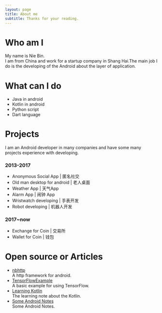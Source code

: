```yaml
---
layout: page
title: About me
subtitle: Thanks for your reading.
---
```

# Who am I
My name is Nie Bin.  
I am from China and work for a startup company in Shang Hai.The main job I do is the developing of the Android about the layer of application.

# What can I do
- Java in android
- Kotlin in android
- Python script
- Dart language

# Projects
I am an Android developer in many companies and have some many projects experience with developing.
### 2013-2017
- Anonymous Social App | 匿名社交
- Old man desktop for android | 老人桌面
- Weather App | 天气App
- Alarm App | 闹钟 App
- Wristwatch developing | 手表开发
- Robot developing | 机器人开发

### 2017~now
- Exchange for Coin | 交易所
- Wallet for Coin | 钱包

# Open source or Articles
- [nbhttp](https://github.com/nb312/nbhttp)   
  A http framework for android.   
- [TensorFlowExample](https://github.com/TFStudents/TensorFlowExample)   
  A basic example for using TensorFlow.
- [Learning Kotlin](https://nb312.gitbooks.io/kotlin/content/)   
  The learning note about the Kotlin.
- [Some Android Notes](https://nb312.gitbooks.io/android-advanced/content/)   
  Some Android Notes.
